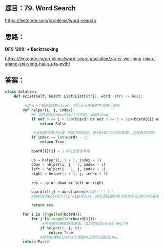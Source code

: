 ## 题目：79. Word Search
https://leetcode.com/problems/word-search/

## 思路：
**DFS '200' + Backtracking**

https://leetcode.cn/problems/word-search/solution/zai-er-wei-ping-mian-shang-shi-yong-hui-su-fa-pyth/

## 答案：
```python
class Solution:
    def exist(self, board: List[List[str]], word: str) -> bool:
       
         #定义一个新的函数helper，对board里面的内容进行查找
        def helper(i, j, index):
            ## 出界或者index的char不匹配，返回false
            if not 0 <= i < len(board) or not 0 <= j < len(board[0]) or word[index] != board[i][j]:
                return False
    
             #当搜索的单词长度 和索引相同时，说明找到了对应的函数，这是最终判断
            if index == len(word) - 1:
                return True
            
            board[i][j] = 1 #防止重复利用
            
            up = helper(i, j + 1, index + 1)
            down = helper(i, j - 1, index + 1)
            left = helper(i - 1, j, index + 1)
            right = helper(i + 1, j, index + 1)
            
            res = up or down or left or right

            board[i][j] = word[index]#回溯！！！！！
            #跟前面的board[x][y]=1是对应的，这段逻辑是如果当前坐标和目标字符匹配，则需要对其周边的节点进行匹配，这时候需要先将已经匹配的坐标设置为已检测的状态，避免反过来再检测。如果周边节点都检测一遍都为false了，再将匹配的节点还原，接着到下一个节点比较。
            
            return res
        
        for i in range(len(board)):
            for j in range(len(board[0])):
                 #所有的变量都要放进去，而且初始的wordIndex为0
                if helper(i, j, 0):
                    return True
                #意为如果helper这个函数时正确的则返回TRUE
        return False
            
            

```
